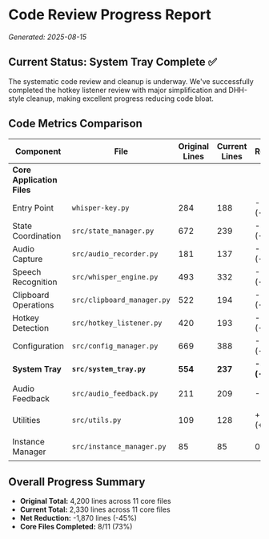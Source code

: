 # Code Review Progress Report

*Generated: 2025-08-15*

## Current Status: System Tray Complete ✅

The systematic code review and cleanup is underway. We've successfully completed the hotkey listener review with major simplification and DHH-style cleanup, making excellent progress reducing code bloat.

## Code Metrics Comparison

| Component | File | Original Lines | Current Lines | Reduction | Status |
|-----------|------|----------------|---------------|-----------|---------|
| **Core Application Files** |
| Entry Point | `whisper-key.py` | 284 | 188 | -96 (-34%) | ✅ Complete |
| State Coordination | `src/state_manager.py` | 672 | 239 | -433 (-64%) | ✅ Complete |
| Audio Capture | `src/audio_recorder.py` | 181 | 137 | -44 (-24%) | ✅ Complete |
| Speech Recognition | `src/whisper_engine.py` | 493 | 332 | -161 (-33%) | ✅ Complete |
| Clipboard Operations | `src/clipboard_manager.py` | 522 | 194 | -328 (-63%) | ✅ Complete |
| Hotkey Detection | `src/hotkey_listener.py` | 420 | 193 | -227 (-54%) | ✅ Complete |
| Configuration | `src/config_manager.py` | 669 | 388 | -281 (-42%) | ✅ Complete |
| **System Tray** | **`src/system_tray.py`** | **554** | **237** | **-317 (-57%)** | **✅ Complete** |
| Audio Feedback | `src/audio_feedback.py` | 211 | 209 | -2 (-1%) | ⏳ Pending |
| Utilities | `src/utils.py` | 109 | 128 | +19 (+17%) | ⏳ Pending |
| Instance Manager | `src/instance_manager.py` | 85 | 85 | 0 | ⏳ Pending |

## Overall Progress Summary

- **Original Total:** 4,200 lines across 11 core files
- **Current Total:** 2,330 lines across 11 core files  
- **Net Reduction:** -1,870 lines (-45%)
- **Core Files Completed:** 8/11 (73%)
